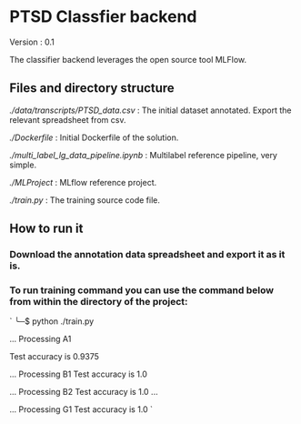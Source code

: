 # PTSD Classfier backend

Version : 0.1

The classifier backend leverages the open source tool MLFlow. 

## Files and directory structure

*./data/transcripts/PTSD_data.csv* : The initial dataset annotated. Export the relevant spreadsheet from csv.

*./Dockerfile* : Initial Dockerfile of the solution.

*./multi_label_lg_data_pipeline.ipynb* : Multilabel reference pipeline, very simple. 

*./MLProject* : MLflow reference project.

*./train.py* : The training source code file.

## How to run it

### Download the annotation data spreadsheet and export it as it is. 


### To run training command you can use the command below from within the directory of the project:
 
 ` 
╰─$ python ./train.py                    

... Processing A1

Test accuracy is 0.9375

... Processing B1
Test accuracy is 1.0

... Processing B2
Test accuracy is 1.0
...

... Processing G1
Test accuracy is 1.0
` 